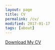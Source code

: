 ```yaml
---
layout: page
title: CV
permalink: /cv/
modified: 2017-01-17
tags: [about]
---
```


[Download My CV](/cv/Jonghyun_CV.pdf)



